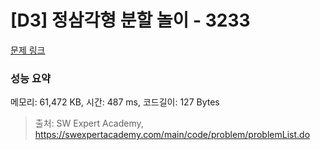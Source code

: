 # [D3] 정삼각형 분할 놀이 - 3233 

[문제 링크](https://swexpertacademy.com/main/code/problem/problemDetail.do?contestProbId=AWAe5G8afT0DFAUw) 

### 성능 요약

메모리: 61,472 KB, 시간: 487 ms, 코드길이: 127 Bytes



> 출처: SW Expert Academy, https://swexpertacademy.com/main/code/problem/problemList.do
